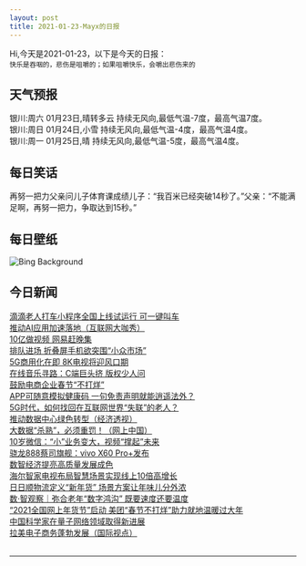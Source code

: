 ```yaml
---
layout: post
title: 2021-01-23-Mayx的日报
---
```


Hi,今天是2021-01-23，以下是今天的日报：<br><small>
快乐是吞咽的，悲伤是咀嚼的；如果咀嚼快乐，会嚼出悲伤来的</small><!--more-->
## 天气预报
银川:周六 01月23日,晴转多云 持续无风向,最低气温-7度，最高气温7度。<br>银川:周日 01月24日,小雪 持续无风向,最低气温-4度，最高气温4度。<br>银川:周一 01月25日,晴 持续无风向,最低气温-5度，最高气温4度。
## 每日笑话
再努一把力父亲问儿子体育课成绩儿子：“我百米已经突破14秒了。”父亲：“不能满足啊，再努一把力，争取达到15秒。”
## 每日壁纸
![Bing Background](https://cn.bing.com/th?id=OHR.BloodyBrook_EN-US5215856823_1920x1080.jpg&rf=LaDigue_1920x1080.jpg&pid=hp "Paddleboarder in the Connecticut River near Hanover, New Hampshire (© DEEPOL by plainpicture)")
## 今日新闻

[滴滴老人打车小程序全国上线试运行 可一键叫车](http://it.people.com.cn/n1/2021/0122/c1009-32009008.html)   
[推动AI应用加速落地（互联网大咖秀）](http://it.people.com.cn/n1/2021/0122/c1009-32008299.html)   
[10亿做视频 网易赶晚集](http://it.people.com.cn/n1/2021/0122/c1009-32008161.html)   
[排队进场 折叠屏手机欲突围“小众市场”](http://it.people.com.cn/n1/2021/0122/c1009-32008158.html)   
[5G商用化在即 8K电视将迎风口期](http://it.people.com.cn/n1/2021/0122/c1009-32008274.html)   
[在线音乐寻路：C端巨头挤 版权少人问](http://it.people.com.cn/n1/2021/0122/c1009-32008165.html)   
[鼓励电商企业春节“不打烊”](http://it.people.com.cn/n1/2021/0122/c1009-32008139.html)   
[APP可随意模拟健康码 一句免责声明就能逍遥法外？](http://it.people.com.cn/n1/2021/0122/c1009-32008122.html)   
[5G时代，如何找回在互联网世界“失联”的老人？](http://it.people.com.cn/n1/2021/0122/c1009-32008150.html)   
[推动数据中心绿色转型（经济透视）](http://it.people.com.cn/n1/2021/0122/c1009-32008279.html)   
[大数据“杀熟”，必须重罚！（网上中国）](http://it.people.com.cn/n1/2021/0122/c1009-32008298.html)   
[10岁微信：“小”业务变大，视频“撑起”未来](http://it.people.com.cn/n1/2021/0122/c1009-32008148.html)   
[骁龙888蔡司旗舰：vivo X60 Pro+发布](http://it.people.com.cn/n1/2021/0122/c1009-32008238.html)   
[数智经济提亮高质量发展成色](http://it.people.com.cn/n1/2021/0121/c1009-32007791.html)   
[海尔智家电视布局智慧场景实现线上10倍高增长](http://it.people.com.cn/n1/2021/0121/c1009-32007895.html)   
[日日顺物流定义“新年货” 场景方案让年味儿分外浓](http://it.people.com.cn/n1/2021/0121/c1009-32007899.html)   
[数·智观察｜弥合老年“数字鸿沟” 既要速度还要温度](http://it.people.com.cn/n1/2021/0121/c1009-32007396.html)   
[“2021全国网上年货节”启动 美团“春节不打烊”助力就地温暖过大年](http://it.people.com.cn/n1/2021/0121/c1009-32007429.html)   
[中国科学家在量子网络领域取得新进展](http://it.people.com.cn/n1/2021/0121/c1009-32007123.html)   
[拉美电子商务蓬勃发展（国际视点）](http://it.people.com.cn/n1/2021/0121/c1009-32007106.html)   
<br />

***

<small></small>
